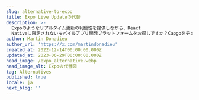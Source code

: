 ```yaml
---
slug: alternative-to-expo
title: Expo Live Updateの代替
description: >-
  Expoのようなリアルタイム更新の利便性を提供しながら、React
  Nativeに限定されないモバイルアプリ開発プラットフォームをお探しですか？Capgoをチェックしてみてください。
author: Martin Donadieu
author_url: 'https://x.com/martindonadieu'
created_at: 2022-12-14T00:00:00.000Z
updated_at: 2023-06-29T00:00:00.000Z
head_image: /expo_alternative.webp
head_image_alt: Expoの代替図
tag: Alternatives
published: true
locale: ja
next_blog: ''
---
```


